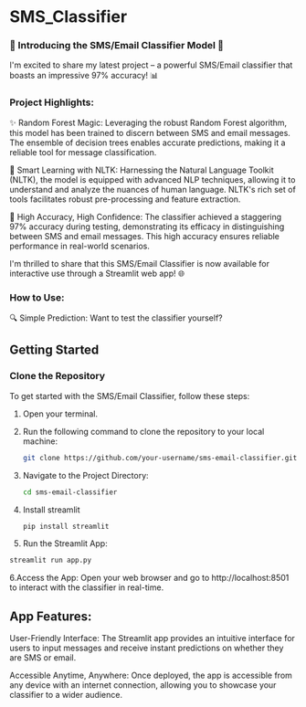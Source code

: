 # SMS_Classifier

### 🚀 Introducing the SMS/Email Classifier Model 🚀

I'm excited to share my latest project – a powerful SMS/Email classifier that boasts an impressive 97% accuracy! 📊

### Project Highlights:
✨ Random Forest Magic: Leveraging the robust Random Forest algorithm, this model has been trained to discern between SMS and email messages. The ensemble of decision trees enables accurate predictions, making it a reliable tool for message classification.

🧠 Smart Learning with NLTK: Harnessing the Natural Language Toolkit (NLTK), the model is equipped with advanced NLP techniques, allowing it to understand and analyze the nuances of human language. NLTK's rich set of tools facilitates robust pre-processing and feature extraction.

🎯 High Accuracy, High Confidence: The classifier achieved a staggering 97% accuracy during testing, demonstrating its efficacy in distinguishing between SMS and email messages. This high accuracy ensures reliable performance in real-world scenarios.

I'm thrilled to share that this SMS/Email Classifier is now available for interactive use through a Streamlit web app! 🌐

### How to Use:
🔍 Simple Prediction: Want to test the classifier yourself? 
## Getting Started

### Clone the Repository

To get started with the SMS/Email Classifier, follow these steps:

1. Open your terminal.

2. Run the following command to clone the repository to your local machine:

   ```bash
   git clone https://github.com/your-username/sms-email-classifier.git

3. Navigate to the Project Directory:

   ```bash
   cd sms-email-classifier

4. Install streamlit

   ```bash
   pip install streamlit
   
5. Run the Streamlit App:

  ```bash
  streamlit run app.py
  
```
6.Access the App:
Open your web browser and go to http://localhost:8501 to interact with the classifier in real-time.

## App Features:
User-Friendly Interface: The Streamlit app provides an intuitive interface for users to input messages and receive instant predictions on whether they are SMS or email.

Accessible Anytime, Anywhere: Once deployed, the app is accessible from any device with an internet connection, allowing you to showcase your classifier to a wider audience.
